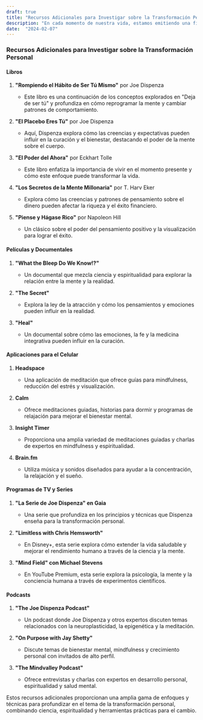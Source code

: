```yaml
---
draft: true
title: "Recursos Adicionales para Investigar sobre la Transformación Personal"
description: "En cada momento de nuestra vida, estamos emitiendo una firma energética"
date:  "2024-02-07"
---
```

### Recursos Adicionales para Investigar sobre la Transformación Personal

#### Libros
1. **"Rompiendo el Hábito de Ser Tú Mismo"** por Joe Dispenza
   - Este libro es una continuación de los conceptos explorados en "Deja de ser tú" y profundiza en cómo reprogramar la mente y cambiar patrones de comportamiento.

2. **"El Placebo Eres Tú"** por Joe Dispenza
   - Aquí, Dispenza explora cómo las creencias y expectativas pueden influir en la curación y el bienestar, destacando el poder de la mente sobre el cuerpo.

3. **"El Poder del Ahora"** por Eckhart Tolle
   - Este libro enfatiza la importancia de vivir en el momento presente y cómo este enfoque puede transformar la vida.

4. **"Los Secretos de la Mente Millonaria"** por T. Harv Eker
   - Explora cómo las creencias y patrones de pensamiento sobre el dinero pueden afectar la riqueza y el éxito financiero.

5. **"Piense y Hágase Rico"** por Napoleon Hill
   - Un clásico sobre el poder del pensamiento positivo y la visualización para lograr el éxito.

#### Películas y Documentales
1. **"What the Bleep Do We Know!?"**
   - Un documental que mezcla ciencia y espiritualidad para explorar la relación entre la mente y la realidad.

2. **"The Secret"**
   - Explora la ley de la atracción y cómo los pensamientos y emociones pueden influir en la realidad.

3. **"Heal"**
   - Un documental sobre cómo las emociones, la fe y la medicina integrativa pueden influir en la curación.

#### Aplicaciones para el Celular
1. **Headspace**
   - Una aplicación de meditación que ofrece guías para mindfulness, reducción del estrés y visualización.

2. **Calm**
   - Ofrece meditaciones guiadas, historias para dormir y programas de relajación para mejorar el bienestar mental.

3. **Insight Timer**
   - Proporciona una amplia variedad de meditaciones guiadas y charlas de expertos en mindfulness y espiritualidad.

4. **Brain.fm**
   - Utiliza música y sonidos diseñados para ayudar a la concentración, la relajación y el sueño.

#### Programas de TV y Series
1. **"La Serie de Joe Dispenza" en Gaia**
   - Una serie que profundiza en los principios y técnicas que Dispenza enseña para la transformación personal.

2. **"Limitless with Chris Hemsworth"**
   - En Disney+, esta serie explora cómo extender la vida saludable y mejorar el rendimiento humano a través de la ciencia y la mente.

3. **"Mind Field" con Michael Stevens**
   - En YouTube Premium, esta serie explora la psicología, la mente y la conciencia humana a través de experimentos científicos.

#### Podcasts
1. **"The Joe Dispenza Podcast"**
   - Un podcast donde Joe Dispenza y otros expertos discuten temas relacionados con la neuroplasticidad, la epigenética y la meditación.

2. **"On Purpose with Jay Shetty"**
   - Discute temas de bienestar mental, mindfulness y crecimiento personal con invitados de alto perfil.

3. **"The Mindvalley Podcast"**
   - Ofrece entrevistas y charlas con expertos en desarrollo personal, espiritualidad y salud mental.

Estos recursos adicionales proporcionan una amplia gama de enfoques y técnicas para profundizar en el tema de la transformación personal, combinando ciencia, espiritualidad y herramientas prácticas para el cambio.
